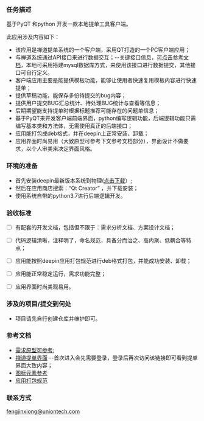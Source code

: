 ### 任务描述


基于PyQT 和python 开发一款本地提单工具客户端。

此应用涉及内容如下：

- 该应用是禅道提单系统的一个客户端，采用QT打造的一个PC客户端应用；
- 与禅道系统通过API接口来进行数据交互；--关键接口信息，[可点击参考文档](https://github.com/babyfengfjx/coding-quarter/blob/master/2.%E8%BF%9B%E9%98%B6%E9%9A%BE%E5%BA%A6/%E6%8F%90%E5%8D%95%E5%B7%A5%E5%85%B7/%E7%A6%85%E9%81%93API%E6%8E%A5%E5%8F%A3%E4%BF%A1%E6%81%AF.md)，本地可采用搭建mysql数据库方式，来使用该接口进行数据提交，其他接口可自行定义。
- 客户端应用主要是能提供模板功能，能够让使用者快速复用模板内容进行快速提单；
- 提供草稿功能，能保存多份待提交的bug内容；
- 提供用户提交BUG汇总统计、待处理BUG统计与查看等信息；
- 后期期望能支持提单时根据标题推荐可能存在的问题单信息；
- 基于PyQT来开发客户端前端界面，python编写逻辑功能，后端逻辑功能只需编写基本类和方法体，无需使用真正的后端接口；
- 应用能打包成deb格式，并在deepin上正常安装、卸载；
- 应用界面时尚易用（大致原型可参考下文参考文档部分），界面设计不做要求，以个人审美来决定界面风格。


### 环境的准备

- 首先安装deepin最新版本系统到物理([点击下载](https://www.deepin.org/zh/download/)）;
- 然后在应用商店搜索：“Qt Creator” ，并下载安装；
- 使用系统自带的python3.7进行后端逻辑开发。


### 验收标准

   
- [ ] 有配套的开发文档，包括但不限于：需求分析文档、方案设计文档；
- [ ] 代码逻辑清晰，注释明了，命名规范，具备分而治之、高内聚、低耦合等特点；
- [ ] 应用能按照deepin应用打包规范进行deb格式打包，并能成功安装、卸载；
- [ ] 应用能正常稳定运行，需求功能完整；
- [ ] 应用界面时尚美观易用。


### 涉及的项目/提交到何处

- 项目请先自行创建仓库并维护即可。

### 参考文档

- [需求原型可参考](https://app.mockplus.cn/s/jKro-S8ne);
- [禅道提单界面](https://demo16.zentao.net/bug-create-27-0-moduleID=0.html?tid=fpdtppru) --首次进入会先需要登录，登录后再次访问该链接即可看到提单界面大致内容；
- [图标元素参考](https://www.iconfont.cn/)
- [应用打包规范](https://doc.chinauos.com/content/M7kCi3QB_uwzIp6HyF5J)

### 联系方式

fengjinxiong@uniontech.com
